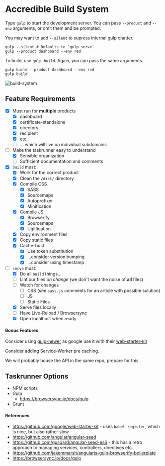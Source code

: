 # Accredible Build System

Type `gulp` to start the development server. You can pass `--product` and `--env` arguments, or omit them and be prompted.

You may want to add `--silent` to supress internal gulp chatter.

```shell
gulp --silent # Defaults to `gulp serve`
gulp --product dashboard --env red
```

To build, use `gulp build`. Again, you can pass the same arguments.

```shell
gulp build --product dashboard --env red
gulp build
```

![build-system](https://user-images.githubusercontent.com/46879/29873216-7976ba40-8d8a-11e7-8ab6-fc63882a597d.gif)

## Feature Requirements

* [x] Must run for **multiple** products
    * [x] dashboard
    * [x] certificate-standalone
    * [x] directory
    * [x] recipient
    * [x] etc.
    * [ ] ... which will live on individual subdomains
* [ ] Make the taskrunner easy to understand
    * [x] Sensible organization
    * [ ] Sufficient documentation and comments
* [x] `build` must:
    * [x] Work for the correct product
    * [x] Clean the `/dist/` directory
    * [x] Compile CSS
        * [x] SASS
        * [x] Sourcemaps
        * [x] Autoprefixer
        * [x] Minification
    * [x] Compile JS
        * [x] Browserify
        * [X] Sourcemaps
        * [x] Uglification
    * [x] Copy environment files
    * [x] Copy static files
    * [x] Cache-bust
        * [x] Use token substitution
        * [x] ...consider version bumping
        * [x] ...consider using timestamp
* [ ] `serve` must:
    * [x] Do all `build` things...
    * [ ] Lint our files _on change_ (we don't want the noise of **all** files)
    * [ ] Watch for changes
        * [ ] CSS (see `sass.js` comments for an article with possible solution)
        * [ ] JS
        * [ ] Static Files
    * [x] Serve files locally
    * [ ] Have Live-Reload / Browsersync
    * [x] Open localhost when ready

#### Bonus Features

Consider using [gulp-newer](https://www.npmjs.com/package/gulp-newer) as google use it with their [web-starter-kit](https://github.com/google/web-starter-kit/blob/master/gulpfile.babel.js)

Consider adding Service-Worker pre caching.

We will probably house the API in the same repo, prepare for this.

## Taskrunner Options

* NPM scripts
* Gulp
    * https://browsersync.io/docs/gulp
* Grunt

#### References

* https://github.com/google/web-starter-kit - uses `babel-register`, which is nice, but also rather slow
* https://github.com/angular/angular-seed
* https://github.com/gusgard/angular-seed-es6 - this has a retro approach to managing services, controllers, directives etc.
* https://github.com/jakemmarsh/angularjs-gulp-browserify-boilerplate
* https://browsersync.io/docs/gulp

